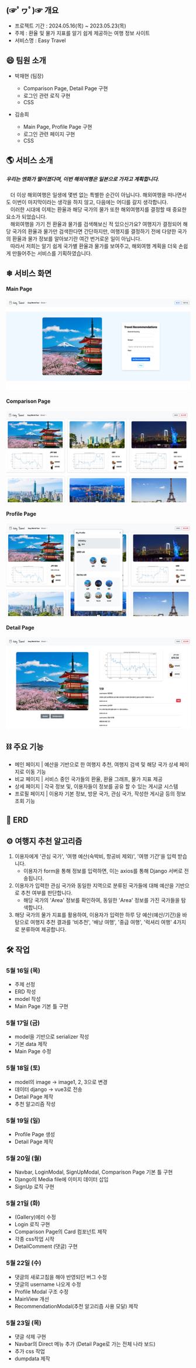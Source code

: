 ## (☞ﾟヮﾟ)☞ 개요
- 프로젝트 기간 : 2024.05.16(목) ~ 2023.05.23(목)
- 주제 : 환율 및 물가 지표를 알기 쉽게 제공하는 여행 정보 사이트
- 서비스명 : Easy Travel

## 😄 팀원 소개
- 박재현 (팀장)
   - Comparison Page, Detail Page 구현
   - 로그인 관련 로직 구현
   - CSS

- 김송희
   - Main Page, Profile Page 구현
   - 로그인 관련 페이지 구현
   - CSS

## 🌎 서비스 소개

##### 우리는 엔화가 떨어졌다며, 이번 해외여행은 일본으로 가자고 계획합니다.

&nbsp;&nbsp; 더 이상 해외여행은 일생에 몇번 없는 특별한 순간이 아닙니다. 해외여행을 떠나면서도 이번이 마지막이라는 생각을 하지 않고, 다음에는 어디를 갈지 생각합니다.  
&nbsp;&nbsp; 이러한 시대에 이제는 환율과 해당 국가의 물가 또한 해외여행지를 결정할 때 중요한 요소가 되었습니다.  
&nbsp;&nbsp; 해외여행을 가기 전 환율과 물가를 검색해보신 적 있으신가요? 여행지가 결정되어 해당 국가의 환율과 물가만 검색한다면 간단하지만, 여행지를 결정하기 전에 다양한 국가의 환율과 물가 정보를 알아보기란 여간 번거로운 일이 아닙니다.  
&nbsp;&nbsp; 따라서 저희는 알기 쉽게 국가별 환율과 물가를 보여주고, 해외여행 계획을 더욱 손쉽게 만들어주는 서비스를 기획하였습니다.



## ❄ 서비스 화면
#### Main Page
![alt text](<Main Page.png>)

#### Comparison Page
![alt text](<Comparison Page.png>)

#### Profile Page
![alt text](<Profile Page.png>)

#### Detail Page
![alt text](<Detail Page.png>)

## ⛓ 주요 기능
- 메인 페이지 | 예산을 기반으로 한 여행지 추천, 여행지 검색 및 해당 국가 상세 페이지로 이동 기능
- 비교 페이지 | 서비스 중인 국가들의 환율, 환율 그래프, 물가 지표 제공
- 상세 페이지 | 각국 정보 및, 이용자들이 정보를 공유 할 수 있는 게시글 시스템
- 프로필 페이지 | 이용자 기본 정보, 방문 국가, 관심 국가, 작성한 게시글 등의 정보 조회 기능



## 📃 ERD



## ⚙ 여행지 추천 알고리즘
1. 이용자에게 '관심 국가', '여행 예산(숙박비, 항공비 제외)', '여행 기간'을 입력 받습니다.
   - 이용자가 form을 통해 정보를 입력하면, 이는 axios를 통해 Django 서버로 전송됩니다.
2. 이용자가 입력한 관심 국가와 동일한 지역으로 분류된 국가들에 대해 예산을 기반으로 추천 여부를 판단합니다.
   - 해당 국가의 'Area' 정보를 확인하여, 동일한 'Area' 정보를 가진 국가들을 탐색합니다.
3. 해당 국가의 물가 지표를 활용하여, 이용자가 입력한 하루 당 예산(예산/기간)을 바탕으로 여행지 추천 결과를 '비추천', '배낭 여행', '중급 여행', '럭셔리 여행' 4가지로 분류하여 제공합니다.



## 🛠 작업

### 5월 16일 (목)
- 주제 선정
- ERD 작성
- model 작성
- Main Page 기본 틀 구현

### 5월 17일 (금)
- model을 기반으로 serializer 작성
- 기본 data 제작
- Main Page 수정

### 5월 18일 (토)
- model의 image -> image1, 2, 3으로 변경
- 데이터 django -> vue3로 전송
- Detail Page 제작
- 추천 알고리즘 작성

### 5월 19일 (일)
- Profile Page 생성
- Detail Page 제작

### 5월 20일 (월)
- Navbar, LoginModal, SignUpModal, Comparison Page 기본 틀 구현
- Django의 Media file에 이미지 데이터 삽입
- SignUp 로직 구현

### 5월 21일 (화)
- (Gallery)에러 수정
- Login 로직 구현
- Comparison Page의 Card 컴포넌트 제작
- 각종 css작업 시작
- DetailComment (댓글) 구현

### 5월 22일 (수)
- 댓글의 새로고침을 해야 반영되던 버그 수정
- 댓글의 username 나오게 수정
- Profile Modal 구조 수정
- MainView 개선
- RecommendationModal(추천 알고리즘 사용 모달) 제작

### 5월 23일 (목)
- 댓글 삭제 구현
- Navbar의 Direct 메뉴 추가 (Detail Page로 가는 전체 나라 보드)
- 추가 css 작업
- dumpdata 제작
